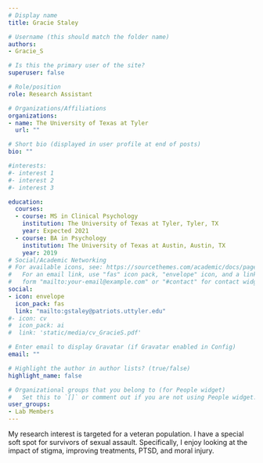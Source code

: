 ```yaml
---
# Display name
title: Gracie Staley

# Username (this should match the folder name)
authors:
- Gracie_S

# Is this the primary user of the site?
superuser: false

# Role/position
role: Research Assistant

# Organizations/Affiliations
organizations:
- name: The University of Texas at Tyler
  url: ""

# Short bio (displayed in user profile at end of posts)
bio: ""

#interests:
#- interest 1
#- interest 2
#- interest 3

education:
  courses:
  - course: MS in Clinical Psychology
    institution: The University of Texas at Tyler, Tyler, TX
    year: Expected 2021
  - course: BA in Psychology
    institution: The University of Texas at Austin, Austin, TX
    year: 2019
# Social/Academic Networking
# For available icons, see: https://sourcethemes.com/academic/docs/page-builder/#icons
#   For an email link, use "fas" icon pack, "envelope" icon, and a link in the
#   form "mailto:your-email@example.com" or "#contact" for contact widget.
social:
- icon: envelope
  icon_pack: fas
  link: "mailto:gstaley@patriots.uttyler.edu"
#- icon: cv
#  icon_pack: ai
#  link: 'static/media/cv_GracieS.pdf'

# Enter email to display Gravatar (if Gravatar enabled in Config)
email: ""

# Highlight the author in author lists? (true/false)
highlight_name: false

# Organizational groups that you belong to (for People widget)
#   Set this to `[]` or comment out if you are not using People widget.
user_groups:
- Lab Members
---
```

My research interest is targeted for a veteran population. I have a special soft spot for survivors of sexual assault. Specifically, I enjoy looking at the impact of stigma, improving treatments, PTSD, and moral injury.

